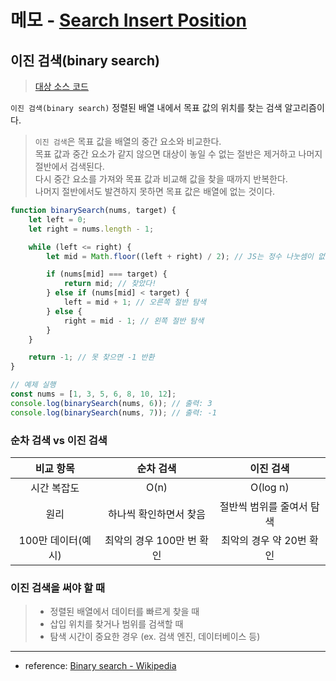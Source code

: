 # 메모 - [Search Insert Position](https://leetcode.com/problems/search-insert-position/)

## 이진 검색(binary search)

> [대상 소스 코드](./Search-Insert-Position.ts#L18-L38)

`이진 검색(binary search)` 정렬된 배열 내에서 목표 값의 위치를 찾는 검색 알고리즘이다.  

> `이진 검색`은 목표 값을 배열의 중간 요소와 비교한다.  
> 목표 값과 중간 요소가 같지 않으면 대상이 놓일 수 없는 절반은 제거하고 나머지 절반에서 검색된다.  
> 다시 중간 요소를 가져와 목표 값과 비교해 값을 찾을 때까지 반복한다.  
> 나머지 절반에서도 발견하지 못하면 목표 값은 배열에 없는 것이다.

```javascript
function binarySearch(nums, target) {
    let left = 0;
    let right = nums.length - 1;

    while (left <= right) {
        let mid = Math.floor((left + right) / 2); // JS는 정수 나눗셈이 없어서 Math.floor() 사용

        if (nums[mid] === target) {
            return mid; // 찾았다!
        } else if (nums[mid] < target) {
            left = mid + 1; // 오른쪽 절반 탐색
        } else {
            right = mid - 1; // 왼쪽 절반 탐색
        }
    }

    return -1; // 못 찾으면 -1 반환
}

// 예제 실행
const nums = [1, 3, 5, 6, 8, 10, 12];
console.log(binarySearch(nums, 6)); // 출력: 3
console.log(binarySearch(nums, 7)); // 출력: -1
```

### 순차 검색 vs 이진 검색

|      비교 항목    |        순차 검색       |       이진 검색       |
|:---------------:|:-------------------:|:-------------------:|
|     시간 복잡도    |         O(n)        |       O(log n)      |
|        원리      |   하나씩 확인하면서 찾음  | 절반씩 범위를 줄여서 탐색 |
| 100만 데이터(예시) | 최악의 경우 100만 번 확인 | 최악의 경우 약 20번 확인 |

### 이진 검색을 써야 할 때

> - 정렬된 배열에서 데이터를 빠르게 찾을 때
> - 삽입 위치를 찾거나 범위를 검색할 때
> - 탐색 시간이 중요한 경우 (ex. 검색 엔진, 데이터베이스 등)

---

- reference: [Binary search - Wikipedia](<https://en.wikipedia.org/wiki/Binary_search>)
